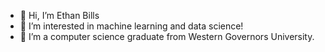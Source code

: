 - 👋 Hi, I’m Ethan Bills
- 👀 I’m interested in machine learning and data science!
- 🌱 I’m a computer science graduate from Western Governors University.

<!---
ejbills/ejbills is a ✨ special ✨ repository because its `README.md` (this file) appears on your GitHub profile.
You can click the Preview link to take a look at your changes.
--->

